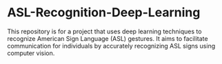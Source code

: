 # ASL-Recognition-Deep-Learning
This repository is for a project that uses deep learning techniques to recognize American Sign Language (ASL) gestures. It aims to facilitate communication for individuals by accurately recognizing ASL signs using computer vision.
